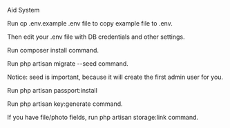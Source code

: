 Aid System

Run cp .env.example .env file to copy example file to .env.

Then edit your .env file with DB credentials and other settings.

Run composer install command.

Run php artisan migrate --seed command.

Notice: seed is important, because it will create the first admin user for you.

Run php artisan passport:install

Run php artisan key:generate command.

If you have file/photo fields, run php artisan storage:link command.